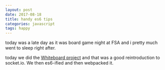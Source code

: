 ```yaml
---
layout: post
date: 2017-08-18
title: handy es6 tips
categories: javascript
tags: happy
---
```


today was a late day as it was board game night at FSA and i pretty much went to sleep right after.

today we did the [Whiteboard project](https://github.com/sw-yx/FSA-worldwidewhiteboard) and that was a good reintroduction to socket.io. We then es6-ified and then webpacked it.
